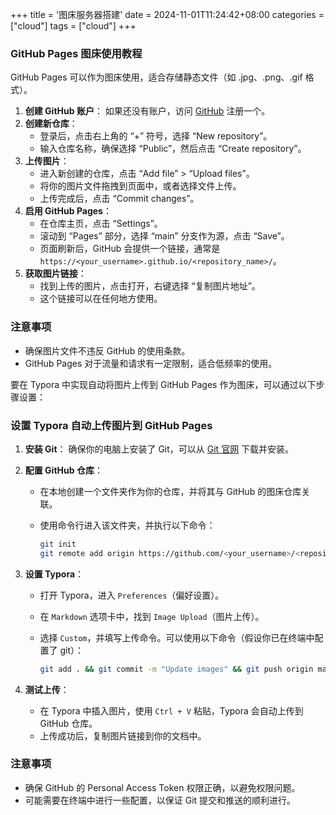 +++
title = '图床服务器搭建'
date = 2024-11-01T11:24:42+08:00
categories = ["cloud"]
tags = ["cloud"]
+++

### GitHub Pages 图床使用教程

GitHub Pages 可以作为图床使用，适合存储静态文件（如 .jpg、.png、.gif 格式）。

1. **创建 GitHub 账户**： 如果还没有账户，访问 [GitHub](https://github.com/) 注册一个。
2. **创建新仓库**：
   - 登录后，点击右上角的 “+” 符号，选择 “New repository”。
   - 输入仓库名称，确保选择 “Public”，然后点击 “Create repository”。
3. **上传图片**：
   - 进入新创建的仓库，点击 “Add file” > “Upload files”。
   - 将你的图片文件拖拽到页面中，或者选择文件上传。
   - 上传完成后，点击 “Commit changes”。
4. **启用 GitHub Pages**：
   - 在仓库主页，点击 “Settings”。
   - 滚动到 “Pages” 部分，选择 “main” 分支作为源，点击 “Save”。
   - 页面刷新后，GitHub 会提供一个链接，通常是 `https://<your_username>.github.io/<repository_name>/`。
5. **获取图片链接**：
   - 找到上传的图片，点击打开，右键选择 “复制图片地址”。
   - 这个链接可以在任何地方使用。

### 注意事项

- 确保图片文件不违反 GitHub 的使用条款。
- GitHub Pages 对于流量和请求有一定限制，适合低频率的使用。

要在 Typora 中实现自动将图片上传到 GitHub Pages 作为图床，可以通过以下步骤设置：

### 设置 Typora 自动上传图片到 GitHub Pages

1. **安装 Git**： 确保你的电脑上安装了 Git，可以从 [Git 官网](https://git-scm.com/) 下载并安装。

2. **配置 GitHub 仓库**：

   - 在本地创建一个文件夹作为你的仓库，并将其与 GitHub 的图床仓库关联。

   - 使用命令行进入该文件夹，并执行以下命令：

     ```bash
     git init
     git remote add origin https://github.com/<your_username>/<repository_name>.git
     ```

3. **设置 Typora**：

   - 打开 Typora，进入 `Preferences`（偏好设置）。

   - 在 `Markdown` 选项卡中，找到 `Image Upload`（图片上传）。

   - 选择 `Custom`，并填写上传命令。可以使用以下命令（假设你已在终端中配置了 git）：

     ``` bash
     git add . && git commit -m "Update images" && git push origin main
     ```

4. **测试上传**：

   - 在 Typora 中插入图片，使用 `Ctrl + V` 粘贴，Typora 会自动上传到 GitHub 仓库。
   - 上传成功后，复制图片链接到你的文档中。

### 注意事项

- 确保 GitHub 的 Personal Access Token 权限正确，以避免权限问题。
- 可能需要在终端中进行一些配置，以保证 Git 提交和推送的顺利进行。